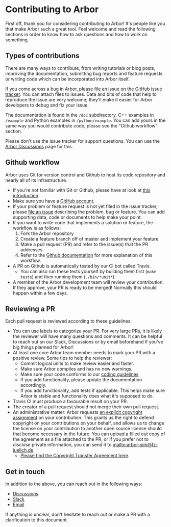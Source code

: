 # Contributing to Arbor

First off, thank you for considering contributing to Arbor! It's people like you that
make Arbor such a great tool. Feel welcome and read the following sections in order to
know how to ask questions and how to work on something.

## Types of contributions

There are many ways to contribute, from writing tutorials or blog posts, improving the
documentation, submitting bug reports and feature requests or writing code which can be
incorporated into Arbor itself.

If you come across a bug in Arbor, please [file an issue on the GitHub issue tracker](https://github.com/arbor-sim/arbor/issues/new).
You can attach files to issues. Data and bits of code that help to reproduce the issue
are very welcome; they'll make it easier for Arbor developers to debug and fix your issue.

The documentation is found in the `/doc` subdirectory, C++ examples in `/example` and
Python examples in `/python/example`. You can add yours in the same way you would contribute
code, please see the "Github workflow" section.

Please don't use the issue tracker for support questions. You can use the [Arbor Discussions](https://github.com/arbor-sim/arbor/discussions)
page for this.

## Github workflow

Arbor uses Git for version control and Github to host its code repository and nearly
all of its infrastructure.

* If you're not familiar with Git or Github, please have at look at
[this introduction](https://docs.github.com/en/free-pro-team@latest/github/getting-started-with-github/set-up-git).
* Make sure you have a [GitHub account](https://github.com/signup/free).
* If your problem or feature request is not yet filed in the issue tracker,
please [file an issue](https://github.com/arbor-sim/arbor/issues) describing the problem,
bug or feature. You can add supporting data, code or documents to help make your point.
* If you want to write code that implements a solution or feature, the workflow is as follows:
    1. Fork the Arbor repository
    2. Create a feature branch off of master and implement your feature
    3. Make a pull request (PR) and refer to the issue(s) that the PR addresses.
    4. Refer to the [Github documentation](https://docs.github.com/en/free-pro-team@latest/github/collaborating-with-issues-and-pull-requests/creating-a-pull-request)
    for more explanation of this workflow.
* A PR on Github is automatically tested by our CI bot called Travis.
    * You can also run these tests yourself by building them first (`make tests`) and then
    running them (`./bin/*unit*`).
* A member of the Arbor development team will review your contribution. If they approve,
your PR is ready to be merged! Normally this should happen within a few days.

## Reviewing a PR

Each pull request is reviewed according to these guidelines:

* You can use labels to categorize your PR. For very large PRs, it is likely the reviewer will have
many questions and comments. It can be helpful to reach out on our Slack, Discussions or by email
beforehand if you've big things planned for Arbor!
* At least one core Arbor team member needs to mark your PR with a positive review. Some tips to
help the reviewer:
    * Commit logical units to make review easier and faster.
    * Make sure Arbor compiles and has no new warnings.
    * Make sure your code conforms to our [coding guidelines](https://github.com/arbor-sim/arbor/wiki/Coding-Style-Guidelines)
    * If you add functionality, please update the documentation accordingly.
    * If you add functionality, add tests if applicable. This helps make sure Arbor is stable and
    functionality does what it's supposed to do.
* Travis CI must produce a favourable result on your PR.
* The creator of a pull request should not merge their own pull request.
* An administrative matter: Arbor requests [an explicit copyright assignment](https://en.wikipedia.org/wiki/Copyright_transfer_agreement)
on your contribution. This grants us the right to defend copyright on your contributions on your behalf,
and allows us to change the license on your contribution to another open source license should that become
necessary in the future. You can upload a filled out copy of the agreement as a file attached to the PR, or
if you prefer not to disclose private information, you can send it to <mailto:arbor-sim@fz-juelich.de>.
    * [Please find the Copyright Transfer Agreement here](https://github.com/arbor-sim/arbor-materials/tree/master/copyright-transfer-agreement).

## Get in touch

In addition to the above, you can reach out in the following ways:

* [Discussions](https://github.com/arbor-sim/arbor/discussions)
* [Slack](https://mcnest.slack.com)
* [Email](mailto:arbor-sim@fz-juelich.de)

If anything is unclear, don't hesitate to reach out or make a PR with a clarification to this document.
